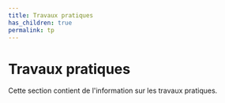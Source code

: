 ```yaml
---
title: Travaux pratiques
has_children: true
permalink: tp
---
```


# Travaux pratiques

Cette section contient de l'information sur les travaux pratiques.